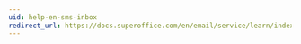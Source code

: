```yaml
---
uid: help-en-sms-inbox
redirect_url: https://docs.superoffice.com/en/email/service/learn/index.html#sms-in
---
```

